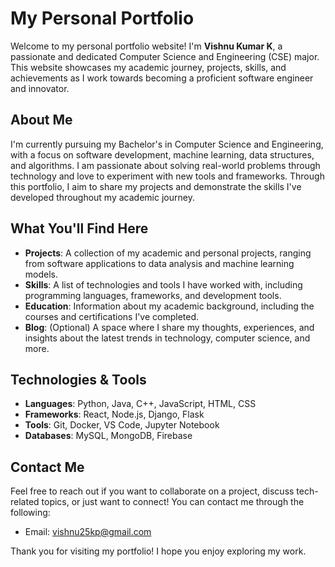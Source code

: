 # My Personal Portfolio

Welcome to my personal portfolio website! I'm **Vishnu Kumar K**, a passionate and dedicated Computer Science and Engineering (CSE) major. This website showcases my academic journey, projects, skills, and achievements as I work towards becoming a proficient software engineer and innovator.

## About Me

I'm currently pursuing my Bachelor's in Computer Science and Engineering, with a focus on software development, machine learning, data structures, and algorithms. I am passionate about solving real-world problems through technology and love to experiment with new tools and frameworks. Through this portfolio, I aim to share my projects and demonstrate the skills I've developed throughout my academic journey.

## What You'll Find Here

- **Projects**: A collection of my academic and personal projects, ranging from software applications to data analysis and machine learning models.
- **Skills**: A list of technologies and tools I have worked with, including programming languages, frameworks, and development tools.
- **Education**: Information about my academic background, including the courses and certifications I've completed.
- **Blog**: (Optional) A space where I share my thoughts, experiences, and insights about the latest trends in technology, computer science, and more.

## Technologies & Tools

- **Languages**: Python, Java, C++, JavaScript, HTML, CSS
- **Frameworks**: React, Node.js, Django, Flask
- **Tools**: Git, Docker, VS Code, Jupyter Notebook
- **Databases**: MySQL, MongoDB, Firebase

## Contact Me

Feel free to reach out if you want to collaborate on a project, discuss tech-related topics, or just want to connect! You can contact me through the following:

- Email: vishnu25kp@gmail.com


Thank you for visiting my portfolio! I hope you enjoy exploring my work.


